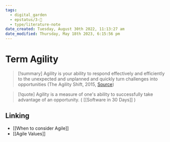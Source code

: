 ```yaml
---
tags:
  - digital_garden
  - epstatus/3-🌳
  - type/literature-note
date_created: Tuesday, August 30th 2022, 11:13:27 am
date_modified: Thursday, May 18th 2023, 6:15:56 pm
---
```

# Term Agility

> [!summary]
>Agility is your ability to respond effectively and efficiently to the unexpected and unplanned and quickly turn challenges into opportunities (The Agility Shift, 2015, [Source](https://pamela-meyer.com/agile-101-part-1-of-3-agile-vs-agility/))

> [!quote]
> Agility is a measure of one's ability to successfully take advantage of an opportunity. ( [[Software in 30 Days]] )



## Linking
+ [[When to consider Agile]]
+ [[Agile Values]]